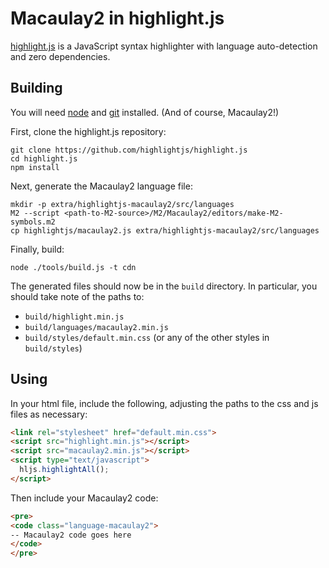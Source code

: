 Macaulay2 in highlight.js
=========================

[highlight.js](https://highlightjs.org/) is a JavaScript syntax highlighter
with language auto-detection and zero dependencies.

Building
--------

You will need [node](https://nodejs.org/) and [git](https://git-scm.com/)
installed.  (And of course, Macaulay2!)

First, clone the highlight.js repository:

```
git clone https://github.com/highlightjs/highlight.js
cd highlight.js
npm install
```

Next, generate the Macaulay2 language file:

```
mkdir -p extra/highlightjs-macaulay2/src/languages
M2 --script <path-to-M2-source>/M2/Macaulay2/editors/make-M2-symbols.m2
cp highlightjs/macaulay2.js extra/highlightjs-macaulay2/src/languages
```

Finally, build:

```
node ./tools/build.js -t cdn
```

The generated files should now be in the `build` directory.  In particular,
you should take note of the paths to:

* `build/highlight.min.js`
* `build/languages/macaulay2.min.js`
* `build/styles/default.min.css` (or any of the other styles in `build/styles`)

Using
-----

In your html file, include the following, adjusting the paths to the css and
js files as necessary:

```html
<link rel="stylesheet" href="default.min.css">
<script src="highlight.min.js"></script>
<script src="macaulay2.min.js"></script>
<script type="text/javascript">
  hljs.highlightAll();
</script>
```

Then include your Macaulay2 code:

```html
<pre>
<code class="language-macaulay2">
-- Macaulay2 code goes here
</code>
</pre>
```
